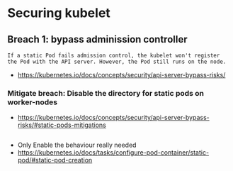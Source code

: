 # Securing kubelet 

## Breach 1: bypass adminission controller 

```
If a static Pod fails admission control, the kubelet won't register the Pod with the API server. However, the Pod still runs on the node. 
```

  * https://kubernetes.io/docs/concepts/security/api-server-bypass-risks/


### Mitigate breach: Disable the directory for static pods on worker-nodes 

  * https://kubernetes.io/docs/concepts/security/api-server-bypass-risks/#static-pods-mitigations

```

```

  * Only Enable the behaviour really needed
  * https://kubernetes.io/docs/tasks/configure-pod-container/static-pod/#static-pod-creation
    

